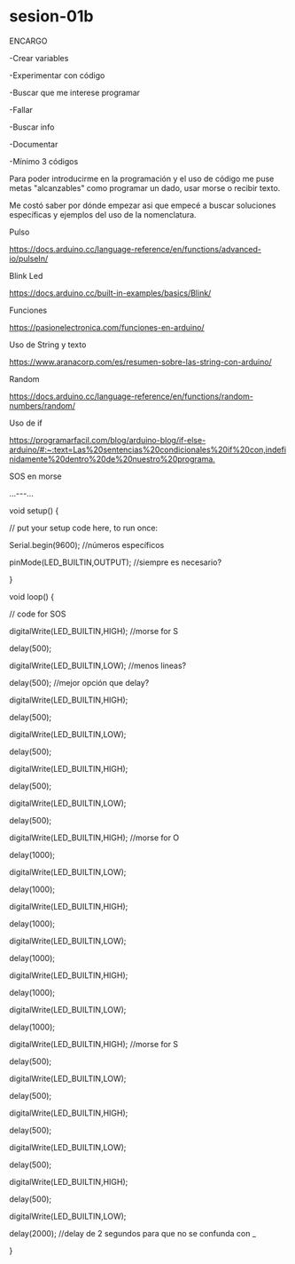 # sesion-01b

ENCARGO

-Crear variables

-Experimentar con código

-Buscar que me interese programar

-Fallar

-Buscar info

-Documentar

-Mínimo 3 códigos

Para poder introducirme en la programación y el uso de código me puse metas "alcanzables" como programar un dado, usar morse o recibir texto. 

Me costó saber por dónde empezar asi que empecé a buscar soluciones específicas y ejemplos del uso de la nomenclatura.

Pulso

<https://docs.arduino.cc/language-reference/en/functions/advanced-io/pulseIn/>

Blink Led

<https://docs.arduino.cc/built-in-examples/basics/Blink/>

Funciones

<https://pasionelectronica.com/funciones-en-arduino/>

Uso de String y texto

<https://www.aranacorp.com/es/resumen-sobre-las-string-con-arduino/>

Random

<https://docs.arduino.cc/language-reference/en/functions/random-numbers/random/>

Uso de if

<https://programarfacil.com/blog/arduino-blog/if-else-arduino/#:~:text=Las%20sentencias%20condicionales%20if%20con,indefinidamente%20dentro%20de%20nuestro%20programa.>

SOS en morse

...---...

void setup() {

  // put your setup code here, to run once:

Serial.begin(9600);     //números específicos

pinMode(LED_BUILTIN,OUTPUT);    //siempre es necesario?

}


void loop() {

  // code for SOS

digitalWrite(LED_BUILTIN,HIGH);     //morse for S

delay(500);

digitalWrite(LED_BUILTIN,LOW);      //menos lineas?

delay(500);                         //mejor opción que delay?

digitalWrite(LED_BUILTIN,HIGH);

delay(500);

digitalWrite(LED_BUILTIN,LOW);

delay(500);

digitalWrite(LED_BUILTIN,HIGH);

delay(500);

digitalWrite(LED_BUILTIN,LOW);

delay(500);

digitalWrite(LED_BUILTIN,HIGH);     //morse for O

delay(1000);

digitalWrite(LED_BUILTIN,LOW);

delay(1000);

digitalWrite(LED_BUILTIN,HIGH);

delay(1000);

digitalWrite(LED_BUILTIN,LOW);

delay(1000);

digitalWrite(LED_BUILTIN,HIGH);

delay(1000);

digitalWrite(LED_BUILTIN,LOW);

delay(1000);

digitalWrite(LED_BUILTIN,HIGH);     //morse for S

delay(500);

digitalWrite(LED_BUILTIN,LOW);

delay(500);

digitalWrite(LED_BUILTIN,HIGH);

delay(500);

digitalWrite(LED_BUILTIN,LOW);

delay(500);

digitalWrite(LED_BUILTIN,HIGH);

delay(500);

digitalWrite(LED_BUILTIN,LOW);  

delay(2000);                       //delay de 2 segundos para que no se confunda con _

}
